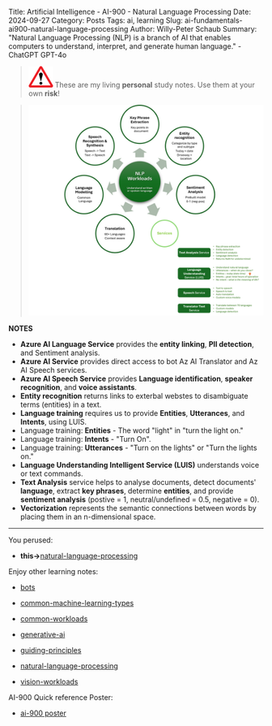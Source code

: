 Title: Artificial Intelligence - AI-900 - Natural Language Processing
Date: 2024-09-27
Category: Posts 
Tags: ai, learning
Slug: ai-fundamentals-ai900-natural-language-processing
Author: Willy-Peter Schaub
Summary: "Natural Language Processing (NLP) is a branch of AI that enables computers to understand, interpret, and generate human language." - ChatGPT GPT-4o

>
>![alert](../images/alert-tiny.png)
>These are my living **personal** study notes. Use them at your own **risk**!
>

> ![natural-language-processing](../images/ai-fundamentals-ai900-natural-language-processing.png) 

**NOTES**

- **Azure AI Language Service** provides the **entity linking**, **PII detection**, and Sentiment analysis.
- **Azure AI Service** provides direct access to bot Az AI Translator and Az AI Speech services.
- **Azure AI Speech Service** provides **Language identification**, **speaker recognition**, and **voice assistants**.
- **Entity recognition** returns links to exterbal webstes to disambiguate terms (entities) in a text.
- **Language training** requires us to provide **Entities**, **Utterances**, and **Intents**, using LUIS.
- Language training: **Entities** - The word "light" in "turn the light on."
- Language training: **Intents** - "Turn On".
- Language training: **Utterances** - "Turn on the lights" or "Turn the lights on."
- **Language Understanding Intelligent Service (LUIS)** understands voice or text commands.
- **Text Analysis** service helps to analyse documents, detect documents' **language**, extract **key phrases**, determine **entities**, and provide **sentiment analysis** (postive = 1, neutral/undefined = 0.5, negative = 0).
- **Vectorization** represents the semantic connections between words by placing them in an n-dimensional space.

---

You perused:

- **this->**[natural-language-processing](/ai-fundamentals-ai900-natural-language-processing.html)

Enjoy other learning notes:

- [bots](/ai-fundamentals-ai900-bots.html)
- [common-machine-learning-types](/ai-fundamentals-ai900-common-machine-learning-types.html)
- [common-workloads](/ai-fundamentals-ai900-common-workloads.html)
- [generative-ai](/ai-fundamentals-ai900-generative-ai.html)
- [guiding-principles](/ai-fundamentals-ai900-ai-guiding-principles.html)
- [natural-language-processing](/ai-fundamentals-ai900-natural-language-processing.html)

- [vision-workloads](/ai-fundamentals-ai900-vision-workloads.html)

AI-900 Quick reference Poster:

- [ai-900 poster](/ai-fundamentals-ai900-poster.html)

